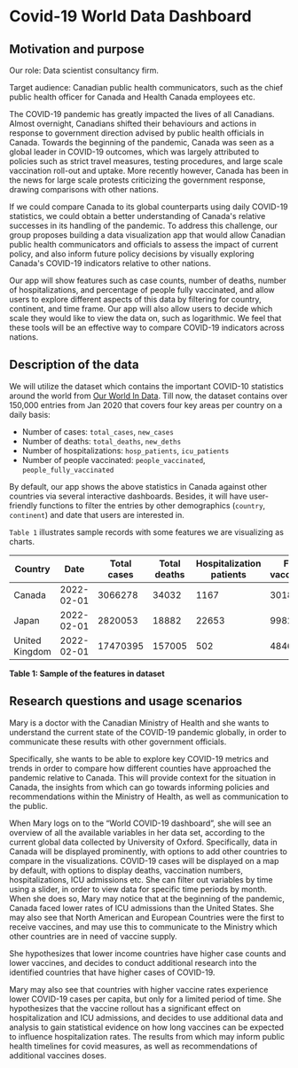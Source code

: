 # Covid-19 World Data Dashboard

## Motivation and purpose

Our role: Data scientist consultancy firm.

Target audience: Canadian public health communicators, such as the chief public health officer for Canada and Health Canada employees etc.

The COVID-19 pandemic has greatly impacted the lives of all Canadians. Almost overnight, Canadians shifted their behaviours and actions in response to government direction advised by public health officials in Canada. Towards the beginning of the pandemic, Canada was seen as a global leader in COVID-19 outcomes, which was largely attributed to policies such as strict travel measures, testing procedures, and large scale vaccination roll-out and uptake. More recently however, Canada has been in the news for large scale protests criticizing the government response, drawing comparisons with other nations. 

If we could compare Canada to its global counterparts using daily COVID-19 statistics, we could obtain a better understanding of Canada's relative successes in its handling of the pandemic. To address this challenge, our group proposes building a data visualization app that would allow Canadian public health communicators and officials to assess the impact of current policy, and also inform future policy decisions by visually exploring Canada's COVID-19 indicators relative to other nations.
 
Our app will show features such as case counts, number of deaths, number of hospitalizations, and percentage of people fully vaccinated, and allow users to explore different aspects of this data by filtering for country, continent, and time frame. Our app will also allow users to decide which scale they would like to view the data on, such as logarithmic. We feel that these tools will be an effective way to compare COVID-19 indicators across nations.


## Description of the data

We will utilize the dataset which contains the important COVID-10 statistics around the world from [Our World In Data](https://ourworldindata.org/coronavirus). Till now, the dataset contains over 150,000 entries from Jan 2020 that covers four key areas per country on a daily basis:

- Number of cases: `total_cases`, `new_cases`
- Number of deaths: `total_deaths`, `new_deths`
- Number of hospitalizations: `hosp_patients`, `icu_patients`
- Number of people vaccinated: `people_vaccinated`, `people_fully_vaccinated`

By default, our app shows the above statistics in Canada against other countries via several interactive dashboards. Besides, it will have user-friendly functions to filter the entries by other demographics  (`country`, `continent`) and date that users are interested in.

`Table 1` illustrates sample records with some features we are visualizing as charts.

|Country|Date|Total cases|Total deaths|Hospitalization patients|Fully vaccinated|
|-------|----|-----------|------------|------------------|----------------|
|Canada|2022-02-01|3066278|34032|1167|30182561|
|Japan|2022-02-01|2820053|18882|22653|99824114|
|United Kingdom|2022-02-01|17470395|157005|502|48467140|

**Table 1: Sample of the features in dataset**

## Research questions and usage scenarios

Mary is a doctor with the Canadian Ministry of Health and she wants to understand the current state of the COVID-19 pandemic globally, in order to communicate these results with other government officials.

Specifically, she wants to be able to explore key COVID-19 metrics and trends in order to compare how different counties have approached the pandemic relative to Canada. This will provide context for the situation in Canada, the insights from which can go towards informing policies and recommendations within the Ministry of Health, as well as communication to the public.

When Mary logs on to the “World COVID-19 dashboard”, she will see an overview of all the available variables in her data set, according to the current global data collected by University of Oxford. Specifically, data in Canada will be displayed prominently, with options to add other countries to compare in the visualizations. COVID-19 cases will be displayed on a map by default, with options to display deaths, vaccination numbers, hospitalizations, ICU admissions etc. She can filter out variables by time using a slider, in order to view data for specific time periods by month. When she does so, Mary may notice that at the beginning of the pandemic, Canada faced lower rates of ICU admissions than the United States. She may also see that North American and European Countries were the first to receive vaccines, and may use this to communicate to the Ministry which other countries are in need of vaccine supply. 

She hypothesizes that lower income countries have higher case counts and lower vaccines, and decides to conduct additional research into the identified countries that have higher cases of COVID-19.

Mary may also see that countries with higher vaccine rates experience lower COVID-19 cases per capita, but only for a limited period of time. She hypothesizes that the vaccine rollout has a significant effect on hospitalization and ICU admissions, and decides to use additional data and analysis to gain statistical evidence on how long vaccines can be expected to influence hospitalization rates. The results from which may inform public health timelines for covid measures, as well as recommendations of additional vaccines doses.

